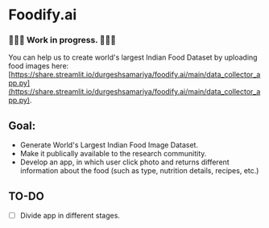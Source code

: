 # Foodify.ai

### 🚧🚧🚧 Work in progress. 🚧🚧🚧

You can help us to create world's largest Indian Food Dataset by uploading food images here: [https://share.streamlit.io/durgeshsamariya/foodify.ai/main/data_collector_app.py](https://share.streamlit.io/durgeshsamariya/foodify.ai/main/data_collector_app.py).

## Goal:
- Generate World's Largest Indian Food Image Dataset.
- Make it publically available to the research communitity.
- Develop an app, in which user click photo and returns different information about the food (such as type, nutrition details, recipes, etc.)

## TO-DO

- [ ] Divide app in different stages.
